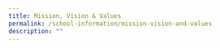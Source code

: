 ```yaml
---
title: Mission, Vision & Values
permalink: /school-information/mission-vision-and-values
description: ""
---
```

